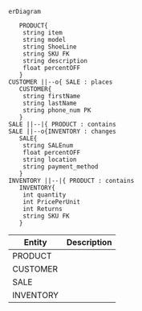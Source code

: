 ```mermaid
erDiagram

   PRODUCT{
    string item
    string model
    string ShoeLine
    string SKU FK
    string description
    float percentOFF
   }
CUSTOMER ||--o{ SALE : places
   CUSTOMER{
    string firstName
    string lastName
    string phone_num PK
   }
SALE ||--|{ PRODUCT : contains
SALE ||--o{INVENTORY : changes
   SALE{
    string SALEnum
    float percentOFF
    string location
    string payment_method
   }
INVENTORY ||--|{ PRODUCT : contains
   INVENTORY{
    int quantity
    int PricePerUnit
    int Returns
    string SKU FK
   }
```

|Entity     |Description     |
| --- | --- |
|PRODUCT     |     |
|CUSTOMER| |
|SALE| |
|INVENTORY| |
